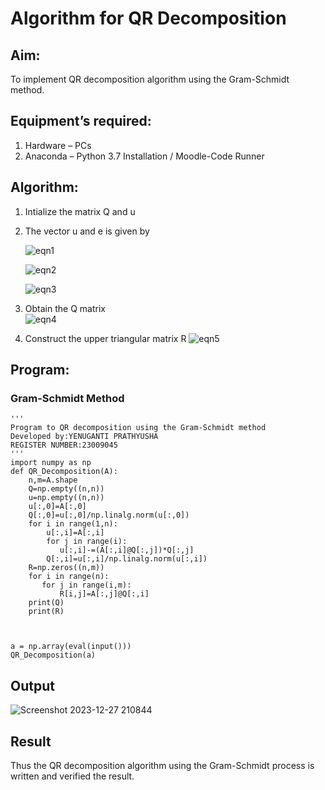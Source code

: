 # Algorithm for QR Decomposition
## Aim:
To implement QR decomposition algorithm using the Gram-Schmidt method.
## Equipment’s required:
1.	Hardware – PCs
2.	Anaconda – Python 3.7 Installation / Moodle-Code Runner
## Algorithm:
1.	Intialize the matrix Q and u
2.	The vector u and e is given by

    ![eqn1](./ex4.jpg)

    ![eqn2](./ex6.jpg)

    ![eqn3](./ex3.jpg)

3.	Obtain the Q matrix   
    ![eqn4](./ex1.jpg)
4.	Construct the upper triangular matrix R
    ![eqn5](./ex2.jpg)

## Program:
### Gram-Schmidt Method
```
''' 
Program to QR decomposition using the Gram-Schmidt method
Developed by:YENUGANTI PRATHYUSHA
REGISTER NUMBER:23009045
'''
import numpy as np
def QR_Decomposition(A):
    n,m=A.shape
    Q=np.empty((n,n))
    u=np.empty((n,n))
    u[:,0]=A[:,0]
    Q[:,0]=u[:,0]/np.linalg.norm(u[:,0])
    for i in range(1,n):
        u[:,i]=A[:,i]
        for j in range(i):
           u[:,i]-=(A[:,i]@Q[:,j])*Q[:,j]
        Q[:,i]=u[:,i]/np.linalg.norm(u[:,i])
    R=np.zeros((n,m))
    for i in range(n):
       for j in range(i,m):
           R[i,j]=A[:,j]@Q[:,i]
    print(Q)
    print(R)



a = np.array(eval(input()))
QR_Decomposition(a)
```

## Output
![Screenshot 2023-12-27 210844](https://github.com/prathyusharavi/QRdecomposition/assets/147474424/778f363e-3398-49dd-be46-72edf4ddf981)

## Result
Thus the QR decomposition algorithm using the Gram-Schmidt process is written and verified the result.
